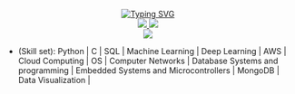 <p align="center">
<a href="https://github.com/SujanSuryaKonda">
    <img src="https://readme-typing-svg.demolab.com?font=Georgia&size=18&duration=2000&pause=100&multiline=true&width=500&height=80&lines=Sujan+Surya+Konda;Computer+and+Electrical+Engineer+%7C+B.Tech+Student+%7C;AI+%7C+ML+%7C+DL+%7C+Data+Science" alt="Typing SVG" />
</a>
<br/>
    
<a href="https://www.linkedin.com/in/sujan-surya-4863921bb">
    <img src="https://img.shields.io/badge/-Linkedin-blue?style=flat-square&logo=linkedin">
</a>
<a href="mailto:sujanreddykonda@gmail.com">
    <img src="https://img.shields.io/badge/-Email-red?style=flat-square&logo=gmail&logoColor=white">
</a>
<br/> 


<a href="https://github.com/SujanSuryaKonda">
    <img src="https://github-stats-alpha.vercel.app/api?username=SujanSuryaKonda&cc=22272e&tc=37BCF6&ic=fff&bc=0000">
</a>


</p>

* (Skill set): Python | C | SQL | Machine Learning | Deep Learning | AWS | Cloud Computing | OS | Computer Networks | Database Systems and programming | Embedded Systems and Microcontrollers | MongoDB | Data Visualization |
